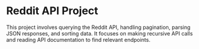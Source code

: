 # Reddit API Project

This project involves querying the Reddit API, handling pagination, parsing JSON responses, and sorting data. It focuses on making recursive API calls and reading API documentation to find relevant endpoints.

